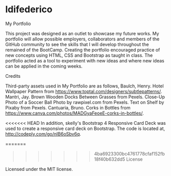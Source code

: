 # ldifederico

My Portfolio

This project was designed as an outlet to showcase my future works. My portfolio will allow possible employers, collaborators and members of the GitHub community to see the skills that I will develop throughout the remained of the BootCamp. Creating the portfolio encouraged practice of new concepts using HTML, CSS and Bootstrap as taught in class. The portfolio acted as a tool to experiment with new ideas and where new ideas can be applied in the coming weeks. 

Credits

Third-party assets used in My Portfolio are as follows, 
Baulch, Henry. Hotel Wallpaper Pattern from https://www.toptal.com/designers/subtlepatterns/.
Mantri, Jay. Brown Wooden Docks Between Grasses from Pexels.
Close-Up Photo of a Soccer Ball Photo by rawpixel.com from Pexels.
Text on Shelf by Pixaby from Pexels.
Cantuaria, Bruno. Corks in Bottles from https://www.canva.com/photos/MADGyaFeoeE-corks-in-bottles/.

<<<<<<< HEAD
In addition, skelly's Bootstrap 4 Responsive Card Deck was used to create a responsive card deck on Bootstrap. The code is located at, http://codeply.com/go/nIB6oSbv6q.

=======
>>>>>>> 4ba6923300bc4761778cfaf152fb18f40b632dd5
License

Licensed under the MIT license.

